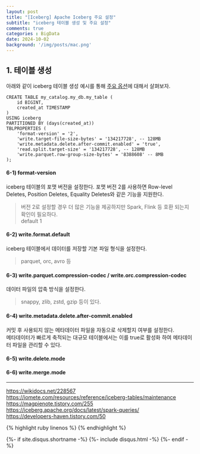 ```yaml
---
layout: post
title: "[Iceberg] Apache Iceberg 주요 설정"
subtitle: "iceberg 테이블 생성 및 주요 설정" 
comments: true
categories : BigData
date: 2024-10-02
background: '/img/posts/mac.png'
---
```



## 1. 테이블 생성

아래와 같이 iceberg 테이블 생성 예시를 통해 
[주요 옵션](https://iceberg.apache.org/docs/latest/configuration/#reserved-table-properties)에 대해서 살펴보자.  

```
CREATE TABLE my_catalog.my_db.my_table (
    id BIGINT,
    created_at TIMESTAMP
)
USING iceberg
PARTITIONED BY (days(created_at))
TBLPROPERTIES (
    'format-version' = '2',  
    'write.target-file-size-bytes' = '134217728', -- 128MB
    'write.metadata.delete.after-commit.enabled' = 'true',
    'read.split.target-size' = '134217728', -- 128MB
    'write.parquet.row-group-size-bytes' = '8388608' -- 8MB
);
```

#### 6-1) format-version

iceberg 테이블의 포맷 버전을 설정한다. 포맷 버전 2를 사용하면 
Row-level Deletes, Position Deletes, Equality Deletes와 
같은 기능을 지원한다.   

> 버전 2로 설정할 경우 더 많은 기능을 제공하지만 
Spark, Flink 등 호환 되는지 확인이 필요하다.  
> default 1

#### 6-2) write.format.default   

iceberg 테이블에서 데이터를 저장할 기본 파일 형식을 설정한다.    

> parquet, orc, avro 등

#### 6-3) write.parquet.compression-codec / write.orc.compression-codec

데이터 파일의 압축 방식을 설정한다.   

> snappy, zlib, zstd, gzip 등이 있다.  

#### 6-4) write.metadata.delete.after-commit.enabled 

커밋 후 사용되지 않는 메타데이터 파일을 자동으로 삭제할지 여부를 설정한다.   
메타데이터가 빠르게 축적되는 대규모 테이블에서는 이를 true로 활성화 하여 
메타데이터 파일을 관리할 수 있다.   


#### 6-5) write.delete.mode   



#### 6-6) write.merge.mode  



- - -

<https://wikidocs.net/228567>   
<https://iomete.com/resources/reference/iceberg-tables/maintenance>   
<https://magpienote.tistory.com/255>    
<https://iceberg.apache.org/docs/latest/spark-queries/>   
<https://developers-haven.tistory.com/50>   

{% highlight ruby linenos %}
{% endhighlight %}


{%- if site.disqus.shortname -%}
    {%- include disqus.html -%}
{%- endif -%}







